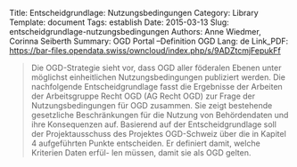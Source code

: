 Title: Entscheidgrundlage: Nutzungsbedingungen
Category: Library
Template: document
Tags: establish
Date: 2015-03-13
Slug: entscheidgrundlage-nutzungsbedingungen
Authors: Anne Wiedmer, Corinna Seiberth
Summary: OGD Portal –Definition OGD
Lang: de
Link_PDF: https://bar-files.opendata.swiss/owncloud/index.php/s/9ADZtcmjFepukFf

> Die OGD-Strategie sieht vor, dass OGD aller föderalen Ebenen unter möglichst einheitlichen
Nutzungsbedingungen publiziert werden. Die nachfolgende Entscheidgrundlage fasst die
Ergebnisse der Arbeiten der Arbeitsgruppe Recht OGD (AG Recht OGD) zur Frage der
Nutzungsbedingungen für OGD zusammen. Sie zeigt bestehende gesetzliche
Beschränkungen für die Nutzung von Behördendaten und ihre Konsequenzen auf. Basierend
auf der Entscheidgrundlage soll der Projektausschuss des Projektes OGD-Schweiz über die
in Kapitel 4 aufgeführten Punkte entscheiden. Er definiert damit, welche Kriterien Daten erfül-
len müssen, damit sie als OGD gelten.

